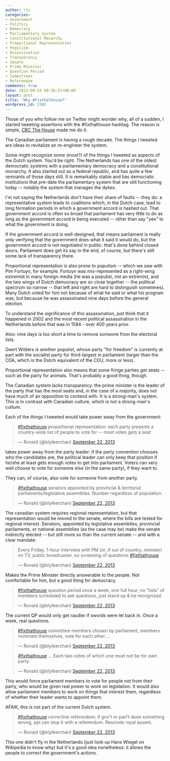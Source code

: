 ```yaml
---
author: rlc
categories:
- Government
- Politics
- Democracy
- Parliamentary System
- Constitutional Monarchy
- Proportional Representation
- Populism
- Assassination
- Transparency
- Senate
- Prime Minister
- Question Period
- Committees
- Referendum
comments: true
date: 2013-09-24 00:36:51+00:00
layout: post
title: 'Why #fixthathouse?'
wordpress_id: 2382
---
```


Those of you who follow me on Twitter might wonder why, all of a sudden, I started tweeting assertions with the #fixthathouse hashtag. The reason is simple, [CBC The House](http://cbc.ca/thehouse) made me do it.

<!--more-->

The Canadian parliament is having a rough decade. The things I tweeted are ideas to revitalize an re-engineer the system.

Some might recognize some (most?) of the things I tweeted as aspects of the Dutch system. You'd be right. The Netherlands has one of the oldest democratic systems with a parliamentary democracy and a constitutional monarchy. It also started out as a federal republic, and has quite a few remnants of those days still. It is remarkably stable and has democratic institutions that pre-date the parliamentary system that are still functioning today -- notably the system that manages the dykes.

I'm not saying the Netherlands don't have their share of faults -- they do: a representative system leads to coalitions which, in the Dutch case, lead to long formation periods in which a government accord is hashed out. That government accord is often so broad that parliament has very little to do as long as the government accord is being executed -- other than say "yes" to what the government is doing.

If the government accord is well-designed, that means parliament is really only verifying that the government does what it said it would do, but the government accord is not negotiated in public: that's done behind closed doors. Parliament does get its say in the end, of course, but there's still some lack of transparency there.

Proportional representation is also prone to populism -- which we saw with Pim Fortuyn, for example. Fortuyn was mis-represented as a right-wing extremist in many foreign media (he was a populist, not an extremist, and the two wings of Dutch democracy are so close together -- the political spectrum so narrow -- that left and right are hard to distinguish sometimes). Many Dutch voted for him not because of what he said or what his program was, but because he was assassinated nine days before the general election.

To understand the significance of this assassination, just think that it happened in 2002 and the most recent political assassination in the Netherlands before that was in 1584 - over 400 years prior.

Also: nine days is too short a time to remove someone from the electoral lists.

Geert Wilders is another populist, whose party "for freedom" is currently at part with the socialist party for third-largest in parliament (larger than the CDA, which is the Dutch equivalent of the CDU, more or less).

Proportional representation also means that some fringe parties get seats -- such as the party for animals. That's probably a good thing, though.

The Canadian system lacks transparency: the prime minister is the leader of the party that has the most seats and, in the case of a majority, does not have much of an opposition to contend with. It is a strong-man's system. This is in contrast with Canadian culture, which is not a strong-man's culture.

Each of the things I tweeted would take power away from the government:

<blockquote class="twitter-tweet" data-lang="en"><p lang="en" dir="ltr"><a href="https://twitter.com/hashtag/fixthathouse?src=hash&amp;ref_src=twsrc%5Etfw">#fixthathouse</a> proportional representation: each party presents a country-wide list of people to vote for -- most votes gets a seat</p>&mdash; Ronald (@blytkerchan) <a href="https://twitter.com/blytkerchan/status/381908075961397248?ref_src=twsrc%5Etfw">September 22, 2013</a></blockquote>
<script async src="https://platform.twitter.com/widgets.js" charset="utf-8"></script>
takes power away from the party leader: if the party convention chooses who the candidates are, the political leader can only keep that position if he/she at least gets enough votes to get into parliament. Voters can very well choose to vote for someone else (in the same party), if they want to.

They can, of course, also vote for someone from another party.

<blockquote class="twitter-tweet" data-lang="en"><p lang="en" dir="ltr"><a href="https://twitter.com/hashtag/fixthathouse?src=hash&amp;ref_src=twsrc%5Etfw">#fixthathouse</a> senators appointed by provincial &amp; territorial parliaments/legislative assemblies. Number regardless of population.</p>&mdash; Ronald (@blytkerchan) <a href="https://twitter.com/blytkerchan/status/381908444309372928?ref_src=twsrc%5Etfw">September 22, 2013</a></blockquote>
<script async src="https://platform.twitter.com/widgets.js" charset="utf-8"></script>
The canadian system requires regional representation, but that representation would be moved to the senate, where the bills are tested for regional interest. Senators, appointed by legislative assemblies, provincial parliaments, or national assemblies (as the case may be) make the senate indirectly elected -- but still more so than the current senate -- and with a clear mandate.

<blockquote class="twitter-tweet" data-lang="en"><p lang="en" dir="ltr">Every Friday, 1-hour interview with PM (or, if out of country, minister) on TV, public broadcaster, no screening of questions <a href="https://twitter.com/hashtag/fixthathouse?src=hash&amp;ref_src=twsrc%5Etfw">#fixthathouse</a></p>&mdash; Ronald (@blytkerchan) <a href="https://twitter.com/blytkerchan/status/381910656297226241?ref_src=twsrc%5Etfw">September 22, 2013</a></blockquote>
<script async src="https://platform.twitter.com/widgets.js" charset="utf-8"></script>
Makes the Prime Minister directly answerable to the people. Not comfortable for him, but a good thing for democracy.

<blockquote class="twitter-tweet" data-lang="en"><p lang="en" dir="ltr"><a href="https://twitter.com/hashtag/fixthathouse?src=hash&amp;ref_src=twsrc%5Etfw">#fixthathouse</a> question period once a week, one full hour, no &quot;lists&quot; of members scheduled to ask questions, just stand up &amp; be recognized</p>&mdash; Ronald (@blytkerchan) <a href="https://twitter.com/blytkerchan/status/381909211292377088?ref_src=twsrc%5Etfw">September 22, 2013</a></blockquote>
<script async src="https://platform.twitter.com/widgets.js" charset="utf-8"></script>
The current QP would only get raudier if swords were let back in. Once a week, real questions.

<blockquote class="twitter-tweet" data-lang="en"><p lang="en" dir="ltr"><a href="https://twitter.com/hashtag/fixthathouse?src=hash&amp;ref_src=twsrc%5Etfw">#fixthathouse</a> committee members chosen by parliament, members nominate themselves, vote for each other....</p>&mdash; Ronald (@blytkerchan) <a href="https://twitter.com/blytkerchan/status/381911678944026624?ref_src=twsrc%5Etfw">September 22, 2013</a></blockquote>
<script async src="https://platform.twitter.com/widgets.js" charset="utf-8"></script>

<blockquote class="twitter-tweet" data-lang="en"><p lang="en" dir="ltr"><a href="https://twitter.com/hashtag/fixthathouse?src=hash&amp;ref_src=twsrc%5Etfw">#fixthathouse</a> ... Each two votes of which one must not be for own party.</p>&mdash; Ronald (@blytkerchan) <a href="https://twitter.com/blytkerchan/status/381911745880928256?ref_src=twsrc%5Etfw">September 22, 2013</a></blockquote>
<script async src="https://platform.twitter.com/widgets.js" charset="utf-8"></script>
This would force parliament members to vote for people not from their party, who would be given real power to work on legislation. It would also allow parliament members to work on things that interest them, regardless of whether their leader wants to appoint them.

AFAIK, this is not part of the current Dutch system.

<blockquote class="twitter-tweet" data-lang="en"><p lang="en" dir="ltr"><a href="https://twitter.com/hashtag/fixthathouse?src=hash&amp;ref_src=twsrc%5Etfw">#fixthathouse</a> corrective referendum: if gov&#39;t or parl&#39;t does something wrong, ppl can stop it with a referendum. Rescinds royal assent.</p>&mdash; Ronald (@blytkerchan) <a href="https://twitter.com/blytkerchan/status/381913384180269056?ref_src=twsrc%5Etfw">September 22, 2013</a></blockquote>
<script async src="https://platform.twitter.com/widgets.js" charset="utf-8"></script>
This one didn't fly in the Netherlands (just look up Hans Wiegel on Wikipedia to know why) but it's a good idea nonetheless: it allows the people to correct the government's actions.